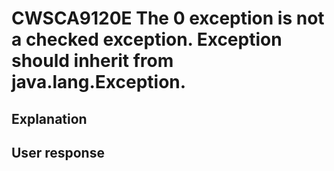 # CWSCA9120E The 0 exception is not a checked exception. Exception should inherit from java.lang.Exception.

## Explanation

## User response